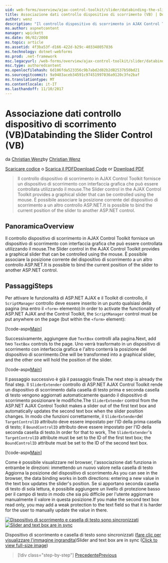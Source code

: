 ```yaml
---
uid: web-forms/overview/ajax-control-toolkit/slider/databinding-the-slider-control-vb
title: Associazione dati controllo dispositivo di scorrimento (VB) | Documenti Microsoft
author: wenz
description: "Il controllo dispositivo di scorrimento in AJAX Control Toolkit fornisce un dispositivo di scorrimento con interfaccia grafica che può essere controllata utilizzando il mouse. È possibile associare la posizione corrente..."
ms.author: aspnetcontent
manager: wpickett
ms.date: 06/02/2008
ms.topic: article
ms.assetid: 4f3ba53f-d166-422d-b29c-403348057836
ms.technology: dotnet-webforms
ms.prod: .net-framework
msc.legacyurl: /web-forms/overview/ajax-control-toolkit/slider/databinding-the-slider-control-vb
msc.type: authoredcontent
ms.openlocfilehash: 6d106fda523356c9b7abd2d82b2d82537b50bd21
ms.sourcegitcommit: 9a9483aceb34591c97451997036a9120c3fe2baf
ms.translationtype: MT
ms.contentlocale: it-IT
ms.lasthandoff: 11/10/2017
---
```

<a name="databinding-the-slider-control-vb"></a><span data-ttu-id="90b9a-104">Associazione dati controllo dispositivo di scorrimento (VB)</span><span class="sxs-lookup"><span data-stu-id="90b9a-104">Databinding the Slider Control (VB)</span></span>
====================
<span data-ttu-id="90b9a-105">da [Christian Wenz](https://github.com/wenz)</span><span class="sxs-lookup"><span data-stu-id="90b9a-105">by [Christian Wenz](https://github.com/wenz)</span></span>

<span data-ttu-id="90b9a-106">[Scaricare codice](http://download.microsoft.com/download/9/3/f/93f8daea-bebd-4821-833b-95205389c7d0/Slider0.vb.zip) o [Scarica il PDF](http://download.microsoft.com/download/2/d/c/2dc10e34-6983-41d4-9c08-f78f5387d32b/slider0VB.pdf)</span><span class="sxs-lookup"><span data-stu-id="90b9a-106">[Download Code](http://download.microsoft.com/download/9/3/f/93f8daea-bebd-4821-833b-95205389c7d0/Slider0.vb.zip) or [Download PDF](http://download.microsoft.com/download/2/d/c/2dc10e34-6983-41d4-9c08-f78f5387d32b/slider0VB.pdf)</span></span>

> <span data-ttu-id="90b9a-107">Il controllo dispositivo di scorrimento in AJAX Control Toolkit fornisce un dispositivo di scorrimento con interfaccia grafica che può essere controllata utilizzando il mouse.</span><span class="sxs-lookup"><span data-stu-id="90b9a-107">The Slider control in the AJAX Control Toolkit provides a graphical slider that can be controlled using the mouse.</span></span> <span data-ttu-id="90b9a-108">È possibile associare la posizione corrente del dispositivo di scorrimento a un altro controllo ASP.NET.</span><span class="sxs-lookup"><span data-stu-id="90b9a-108">It is possible to bind the current position of the slider to another ASP.NET control.</span></span>


## <a name="overview"></a><span data-ttu-id="90b9a-109">Panoramica</span><span class="sxs-lookup"><span data-stu-id="90b9a-109">Overview</span></span>

<span data-ttu-id="90b9a-110">Il controllo dispositivo di scorrimento in AJAX Control Toolkit fornisce un dispositivo di scorrimento con interfaccia grafica che può essere controllata utilizzando il mouse.</span><span class="sxs-lookup"><span data-stu-id="90b9a-110">The Slider control in the AJAX Control Toolkit provides a graphical slider that can be controlled using the mouse.</span></span> <span data-ttu-id="90b9a-111">È possibile associare la posizione corrente del dispositivo di scorrimento a un altro controllo ASP.NET.</span><span class="sxs-lookup"><span data-stu-id="90b9a-111">It is possible to bind the current position of the slider to another ASP.NET control.</span></span>

## <a name="steps"></a><span data-ttu-id="90b9a-112">Passaggi</span><span class="sxs-lookup"><span data-stu-id="90b9a-112">Steps</span></span>

<span data-ttu-id="90b9a-113">Per attivare le funzionalità di ASP.NET AJAX e il Toolkit di controllo, il `ScriptManager` controllo deve essere inserito in un punto qualsiasi della pagina (ma entro il `<form>` elemento):</span><span class="sxs-lookup"><span data-stu-id="90b9a-113">In order to activate the functionality of ASP.NET AJAX and the Control Toolkit, the `ScriptManager` control must be put anywhere on the page (but within the `<form>` element):</span></span>

[!code-aspx[Main](databinding-the-slider-control-vb/samples/sample1.aspx)]

<span data-ttu-id="90b9a-114">Successivamente, aggiungere due `TextBox` controlli alla pagina.</span><span class="sxs-lookup"><span data-stu-id="90b9a-114">Next, add two `TextBox` controls to the page.</span></span> <span data-ttu-id="90b9a-115">Uno verrà trasformato in un dispositivo di scorrimento con interfaccia grafica e l'altro conterrà la posizione del dispositivo di scorrimento.</span><span class="sxs-lookup"><span data-stu-id="90b9a-115">One will be transformed into a graphical slider, and the other one will hold the position of the slider.</span></span>

[!code-aspx[Main](databinding-the-slider-control-vb/samples/sample2.aspx)]

<span data-ttu-id="90b9a-116">Il passaggio successivo è già il passaggio finale.</span><span class="sxs-lookup"><span data-stu-id="90b9a-116">The next step is already the final step.</span></span> <span data-ttu-id="90b9a-117">Il `SliderExtender` controllo di ASP.NET AJAX Control Toolkit rende un dispositivo di scorrimento dalla casella di testo prima e seconda casella di testo vengono aggiornati automaticamente quando il dispositivo di scorrimento posizionare le modifiche.</span><span class="sxs-lookup"><span data-stu-id="90b9a-117">The `SliderExtender` control from the ASP.NET AJAX Control Toolkit makes a slider out of the first text box and automatically updates the second text box when the slider position changes.</span></span> <span data-ttu-id="90b9a-118">In modo che funzioni correttamente, il `SliderExtender`del `TargetControlID` attributo deve essere impostato per l'ID della prima casella di testo; il `BoundControlID` attributo deve essere impostato per l'ID della seconda casella di testo.</span><span class="sxs-lookup"><span data-stu-id="90b9a-118">In order for that to work, The `SliderExtender`'s `TargetControlID` attribute must be set to the ID of the first text box; the `BoundControlID` attribute must be set to the ID of the second text box.</span></span>

[!code-aspx[Main](databinding-the-slider-control-vb/samples/sample3.aspx)]

<span data-ttu-id="90b9a-119">Come è possibile visualizzare nel browser, l'associazione dati funziona in entrambe le direzioni: immettendo un nuovo valore nella casella di testo Aggiorna la posizione del dispositivo di scorrimento.</span><span class="sxs-lookup"><span data-stu-id="90b9a-119">As you can see in the browser, the data binding works in both directions: entering a new value in the text box updates the slider's position.</span></span> <span data-ttu-id="90b9a-120">Se si apportano seconda casella di testo di sola lettura, è possibile aggiungere un livello di protezione basso per il campo di testo in modo che sia più difficile per l'utente aggiornare manualmente il valore in questa posizione.</span><span class="sxs-lookup"><span data-stu-id="90b9a-120">If you make the second text box read only, you may add a weak protection to the text field so that it is harder for the user to manually update the value in there.</span></span>


<span data-ttu-id="90b9a-121">[![Dispositivo di scorrimento e casella di testo sono sincronizzati](databinding-the-slider-control-vb/_static/image2.png)](databinding-the-slider-control-vb/_static/image1.png)</span><span class="sxs-lookup"><span data-stu-id="90b9a-121">[![Slider and text box are in sync](databinding-the-slider-control-vb/_static/image2.png)](databinding-the-slider-control-vb/_static/image1.png)</span></span>

<span data-ttu-id="90b9a-122">Dispositivo di scorrimento e casella di testo sono sincronizzati ([fare clic per visualizzare l'immagine ingrandita](databinding-the-slider-control-vb/_static/image3.png))</span><span class="sxs-lookup"><span data-stu-id="90b9a-122">Slider and text box are in sync ([Click to view full-size image](databinding-the-slider-control-vb/_static/image3.png))</span></span>

>[!div class="step-by-step"]
[<span data-ttu-id="90b9a-123">Precedente</span><span class="sxs-lookup"><span data-stu-id="90b9a-123">Previous</span></span>](using-the-slider-control-with-auto-postback-vb.md)
